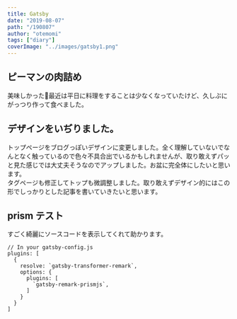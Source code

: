 ```yaml
---
title: Gatsby
date: "2019-08-07"
path: "/190807"
author: "otemomi"
tags: ["diary"]
coverImage: "../images/gatsby1.png"
---
```


## ピーマンの肉詰め
美味しかった🤤最近は平日に料理をすることは少なくなっていたけど、久しぶにがっつり作って食べました。

## デザインをいぢりました。
トップページをブログっぽいデザインに変更しました。全く理解していないでなんとなく触っているので色々不具合出でいるかもしれませんが、取り敢えずパッと見た感じでは大丈夫そうなのでアップしました。お盆に完全体にしたいと思います。  
タグページも修正してトップも微調整しました。取り敢えずデザイン的にはこの形でしっかりとした記事を書いていきたいと思います。

## prism テスト
すごく綺麗にソースコードを表示してくれて助かります。
```javascript{numberLines: true}
// In your gatsby-config.js
plugins: [
  {
    resolve: `gatsby-transformer-remark`,
    options: {
      plugins: [
        `gatsby-remark-prismjs`,
      ]
    }
  }
]
```

